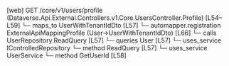 [web] GET /core/v1/users/profile  (Dataverse.Api.External.Controllers.v1.Core.UsersController.Profile)  [L54–L59]
  └─ maps_to UserWithTenantIdDto [L57]
    └─ automapper.registration ExternalApiMappingProfile (User->UserWithTenantIdDto) [L66]
  └─ calls UserRepository.ReadQuery [L57]
  └─ queries User [L57]
  └─ uses_service IControlledRepository<User>
    └─ method ReadQuery [L57]
  └─ uses_service UserService
    └─ method GetUserId [L58]

